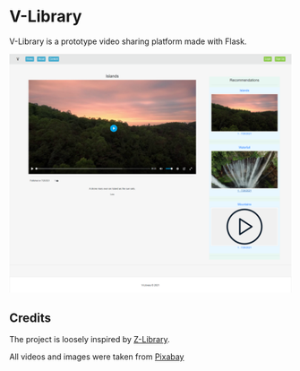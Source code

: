 # V-Library

V-Library is a prototype video sharing platform made with Flask. 


![Screenshot](https://raw.githubusercontent.com/DrSmCraft/V-Library/master/Screenshot.png)



## Credits
The project is loosely inspired by [Z-Library](https://z-lib.org/).

All videos and images were taken from [Pixabay](https://pixabay.com/)
